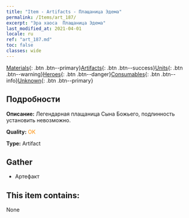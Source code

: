 ```yaml
---
title: "Item - Artifacts - Плащаница Эдема"
permalink: /Items/art_187/
excerpt: "Эра хаоса  Плащаница Эдема"
last_modified_at: 2021-04-01
locale: ru
ref: "art_187.md"
toc: false
classes: wide
---
```

 [Materials](/ru/Items/){: .btn .btn--primary}[Artifacts](/ru/Items/Artifacts/){: .btn .btn--success}[Units](/ru/Items/Units/){: .btn .btn--warning}[Heroes](/ru/Items/Heroes/){: .btn .btn--danger}[Consumables](/ru/Items/Consumables/){: .btn .btn--info}[Unknown](/ru/Items/Unknown/){: .btn .btn--primary}

## Подробности
 **Описание:** Легендарная плащаница Сына Божьего, подлинность установить невозможно.

 **Quality:** <span style="color: #FF8C00">OK</span>

 **Type:** Artifact

## Gather

*    Артефакт 

## This item contains:

  None

